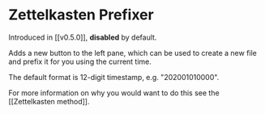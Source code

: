 # Zettelkasten Prefixer

Introduced in [[v0.5.0]], **disabled** by default.

Adds a new button to the left pane, which can be used to create a new file and prefix it for you using the current time. 

The default format is 12-digit timestamp, e.g. "202001010000". 

For more information on why you would want to do this see the [[Zettelkasten method]].